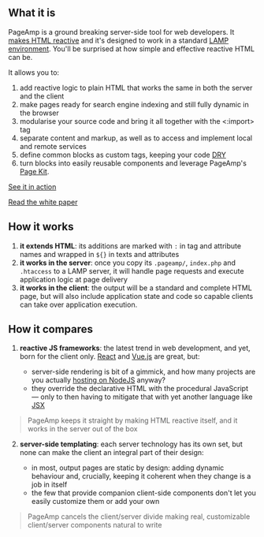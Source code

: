 ## What it is

PageAmp is a ground breaking server-side tool for web developers. It [makes HTML reactive](https://github.com/ubimate/pageamp/wiki/White-Paper) and it's designed to work in a standard [LAMP environment](https://en.wikipedia.org/wiki/LAMP_(software_bundle)). You'll be surprised at how simple and effective reactive HTML can be.

It allows you to:

1. add reactive logic to plain HTML that works the same in both the server and the client
2. make pages ready for search engine indexing and still fully dynamic in the browser
3. modularise your source code and bring it all together with the <:import> tag
4. separate content and markup, as well as to access and implement local and remote services
5. define common blocks as custom tags, keeping your code [DRY](https://en.wikipedia.org/wiki/Don%27t_repeat_yourself)
6. turn blocks into easily reusable components and leverage PageAmp's [Page Kit](http://devel.ubimate.com/).

[See it in action](http://pageamp.org/#see-it-in-action)

[Read the white paper](https://github.com/ubimate/pageamp/wiki/White-Paper)

## How it works

1. **it extends HTML**: its additions are marked with `:` in tag and attribute names and wrapped in `${}` in texts and attributes
2. **it works in the server**: once you copy its `.pageamp/`, `index.php` and `.htaccess` to a LAMP server, it will handle page requests and execute application logic at page delivery
3. **it works in the client**: the output will be a standard and complete HTML page, but will also include application state and code so capable clients can take over application execution.

## How it compares

1. **reactive JS frameworks**: the latest trend in web development, and yet, born for the client only. [React](https://reactjs.org/) and [Vue.js](https://vuejs.org/) are great, but:

   * server-side rendering is bit of a gimmick, and how many projects are you actually [hosting on NodeJS](https://w3techs.com/technologies/overview/programming_language/all) anyway?
   * they override the declarative HTML with the procedural JavaScript — only to then having to mitigate that with yet another language like [JSX](https://reactjs.org/docs/introducing-jsx.html)

> PageAmp keeps it straight by making HTML reactive itself, and it works in the server out of the box

2. **server-side templating**: each server technology has its own set, but none can make the client an integral part of their design:

   * in most, output pages are static by design: adding dynamic behaviour and, crucially, keeping it coherent when they change is a job in itself
   * the few that provide companion client-side components don't let you easily customize them or add your own

> PageAmp cancels the client/server divide making real, customizable client/server components natural to write
